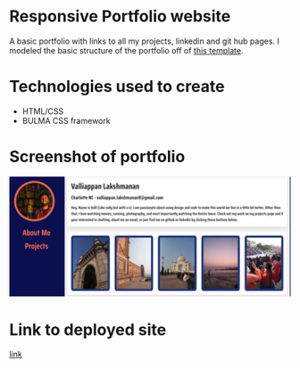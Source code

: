 # Responsive Portfolio website

A basic portfolio with links to all my projects, linkedin and git hub pages. I modeled the basic structure of the portfolio off of [this template](https://startbootstrap.com/previews/resume). 

# Technologies used to create

* HTML/CSS
* BULMA CSS framework


# Screenshot of portfolio
![Screenshot of Portfolio](assets/screen_shot.png)

# Link to deployed site
[link](https://v-lax.github.io/ResponsivePortfolio/html/main.html)

